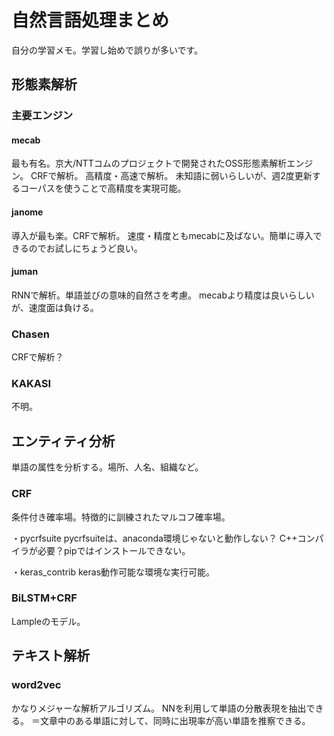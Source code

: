 # 自然言語処理まとめ
自分の学習メモ。学習し始めで誤りが多いです。
## 形態素解析
### 主要エンジン
#### mecab
最も有名。京大/NTTコムのプロジェクトで開発されたOSS形態素解析エンジン。
CRFで解析。
高精度・高速で解析。
未知語に弱いらしいが、週2度更新するコーパスを使うことで高精度を実現可能。

#### janome
導入が最も楽。CRFで解析。
速度・精度ともmecabに及ばない。簡単に導入できるのでお試しにちょうど良い。

#### juman
RNNで解析。単語並びの意味的自然さを考慮。
mecabより精度は良いらしいが、速度面は負ける。

### Chasen
CRFで解析？

### KAKASI
不明。

## エンティティ分析
単語の属性を分析する。場所、人名、組織など。
### CRF
条件付き確率場。特徴的に訓練されたマルコフ確率場。

・pycrfsuite
pycrfsuiteは、anaconda環境じゃないと動作しない？
C++コンパイラが必要？pipではインストールできない。

・keras_contrib
keras動作可能な環境な実行可能。

### BiLSTM+CRF
Lampleのモデル。

## テキスト解析
### word2vec
かなりメジャーな解析アルゴリズム。
NNを利用して単語の分散表現を抽出できる。
＝文章中のある単語に対して、同時に出現率が高い単語を推察できる。
